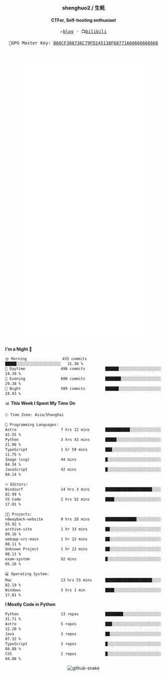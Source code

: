 <h3 align="center"> shenghuo2 / 生蚝 </h3>
<h4 align="center" >CTFer, Self-hosting enthusiast</h3>


<p align="center">
  <samp>
    ✍️<a href="https://blog.shenghuo2.top/">blog</a> -
    📺<a href="https://space.bilibili.com/85894935">bilibili</a>
  </samp>
</p>
<p align="center">
  <samp>
     🔐GPG Master Key: <a align="center" href="https://github.com/shenghuo2.gpg">B66CF308736C79FD245138F68771666666666666</a>
  </samp>
</p>
<br>
<p align="center">
  <a href="https://github.com/shenghuo2">
    <img width="400" align="top" src="https://github.com/shenghuo2/shenghuo2/blob/main/metrics.left.svg" />
  </a>
  <a href="https://github.com/shenghuo2">
    <img width="400" align="top" src="https://github.com/shenghuo2/shenghuo2/blob/main/metrics.right.svg" />
  </a>
</p>


<!--START_SECTION:waka-->
**I'm a Night 🦉** 

```text
🌞 Morning                435 commits         █████░░░░░░░░░░░░░░░░░░░░   21.30 % 
🌆 Daytime                498 commits         ██████░░░░░░░░░░░░░░░░░░░   24.39 % 
🌃 Evening                600 commits         ███████░░░░░░░░░░░░░░░░░░   29.38 % 
🌙 Night                  509 commits         ██████░░░░░░░░░░░░░░░░░░░   24.93 % 
```


📊 **This Week I Spent My Time On** 

```text
🕑︎ Time Zone: Asia/Shanghai

💬 Programming Languages: 
Astro                    7 hrs 12 mins       ███████████░░░░░░░░░░░░░░   42.55 % 
Python                   3 hrs 43 mins       █████░░░░░░░░░░░░░░░░░░░░   21.96 % 
TypeScript               1 hr 59 mins        ███░░░░░░░░░░░░░░░░░░░░░░   11.75 % 
Image (svg)              44 mins             █░░░░░░░░░░░░░░░░░░░░░░░░   04.34 % 
JavaScript               42 mins             █░░░░░░░░░░░░░░░░░░░░░░░░   04.14 % 

🔥 Editors: 
Windsurf                 14 hrs 3 mins       █████████████████████░░░░   82.99 % 
VS Code                  2 hrs 52 mins       ████░░░░░░░░░░░░░░░░░░░░░   17.01 % 

🐱‍💻 Projects: 
n0wayback-website        9 hrs 28 mins       ██████████████░░░░░░░░░░░   55.92 % 
archive-site             1 hr 33 mins        ██░░░░░░░░░░░░░░░░░░░░░░░   09.16 % 
webapp-src-main          1 hr 22 mins        ██░░░░░░░░░░░░░░░░░░░░░░░   08.11 % 
Unknown Project          1 hr 22 mins        ██░░░░░░░░░░░░░░░░░░░░░░░   08.11 % 
exam-system              52 mins             █░░░░░░░░░░░░░░░░░░░░░░░░   05.16 % 

💻 Operating System: 
Mac                      13 hrs 55 mins      █████████████████████░░░░   82.19 % 
Windows                  3 hrs 1 min         ████░░░░░░░░░░░░░░░░░░░░░   17.81 % 
```

**I Mostly Code in Python** 

```text
Python                   13 repos            ████████░░░░░░░░░░░░░░░░░   31.71 % 
Astro                    5 repos             ███░░░░░░░░░░░░░░░░░░░░░░   12.20 % 
Java                     3 repos             ██░░░░░░░░░░░░░░░░░░░░░░░   07.32 % 
TypeScript               2 repos             █░░░░░░░░░░░░░░░░░░░░░░░░   04.88 % 
CSS                      2 repos             █░░░░░░░░░░░░░░░░░░░░░░░░   04.88 % 
```




<!--END_SECTION:waka-->


<div align="center">
  <picture>
    <source media="(prefers-color-scheme: dark)" srcset="https://gist.githubusercontent.com/shenghuo2/bfce20b14ab0484cef03bae6e60e0b3a/raw/github-snake-dark.svg" />
    <source media="(prefers-color-scheme: light)" srcset="https://gist.githubusercontent.com/shenghuo2/bfce20b14ab0484cef03bae6e60e0b3a/raw/github-snake.svg" />
    <img alt="github-snake" src="https://gist.githubusercontent.com/shenghuo2/bfce20b14ab0484cef03bae6e60e0b3a/raw/github-snake.svg" />
  </picture>
</div>

<!--
**shenghuo2/shenghuo2** is a ✨ _special_ ✨ repository because its `README.md` (this file) appears on your GitHub profile.

Here are some ideas to get you started:

- 🔭 I’m currently working on ...
- 🌱 I’m currently learning ...
- 👯 I’m looking to collaborate on ...
- 🤔 I’m looking for help with ...
- 💬 Ask me about ...
- 📫 How to reach me: ...
- 😄 Pronouns: ...
- ⚡ Fun fact: ...
-->
